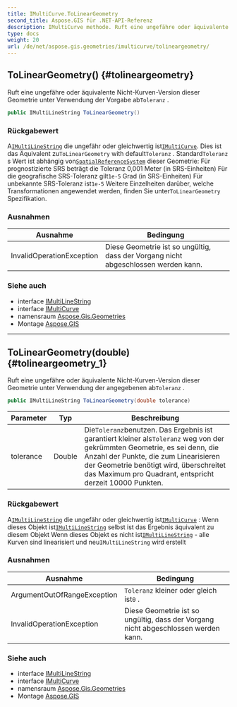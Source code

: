 ```yaml
---
title: IMultiCurve.ToLinearGeometry
second_title: Aspose.GIS für .NET-API-Referenz
description: IMultiCurve methode. Ruft eine ungefähre oder äquivalente NichtKurvenVersion dieser Geometrie unter Verwendung der Vorgabe abToleranz .
type: docs
weight: 20
url: /de/net/aspose.gis.geometries/imulticurve/tolineargeometry/
---
```

## ToLinearGeometry() {#tolineargeometry}

Ruft eine ungefähre oder äquivalente Nicht-Kurven-Version dieser Geometrie unter Verwendung der Vorgabe ab`Toleranz` .

```csharp
public IMultiLineString ToLinearGeometry()
```

### Rückgabewert

A[`IMultiLineString`](../../imultilinestring/) die ungefähr oder gleichwertig ist[`IMultiCurve`](../). Dies ist das Äquivalent zu`ToLinearGeometry` with default`Toleranz` . Standard`Toleranz` s Wert ist abhängig von[`SpatialReferenceSystem`](../../../aspose.gis.spatialreferencing/spatialreferencesystem/) dieser Geometrie:  Für prognostizierte SRS beträgt die Toleranz 0,001 Meter (in SRS-Einheiten) Für die geografische SRS-Toleranz gilt`1e-5` Grad (in SRS-Einheiten) Für unbekannte SRS-Toleranz ist`1e-5` Weitere Einzelheiten darüber, welche Transformationen angewendet werden, finden Sie unter`ToLinearGeometry` Spezifikation.

### Ausnahmen

| Ausnahme | Bedingung |
| --- | --- |
| InvalidOperationException | Diese Geometrie ist so ungültig, dass der Vorgang nicht abgeschlossen werden kann. |

### Siehe auch

* interface [IMultiLineString](../../imultilinestring/)
* interface [IMultiCurve](../)
* namensraum [Aspose.Gis.Geometries](../../imulticurve/)
* Montage [Aspose.GIS](../../../)

---

## ToLinearGeometry(double) {#tolineargeometry_1}

Ruft eine ungefähre oder äquivalente Nicht-Kurven-Version dieser Geometrie unter Verwendung der angegebenen ab`Toleranz` .

```csharp
public IMultiLineString ToLinearGeometry(double tolerance)
```

| Parameter | Typ | Beschreibung |
| --- | --- | --- |
| tolerance | Double | Die`Toleranz`benutzen. Das Ergebnis ist garantiert kleiner als`Toleranz` weg von der gekrümmten Geometrie, es sei denn, die Anzahl der Punkte, die zum Linearisieren der Geometrie benötigt wird, überschreitet das Maximum pro Quadrant, entspricht derzeit 10000 Punkten. |

### Rückgabewert

A[`IMultiLineString`](../../imultilinestring/) die ungefähr oder gleichwertig ist[`IMultiCurve`](../) :  Wenn dieses Objekt ist[`IMultiLineString`](../../imultilinestring/) selbst ist das Ergebnis äquivalent zu diesem Objekt Wenn dieses Objekt es nicht ist[`IMultiLineString`](../../imultilinestring/) - alle Kurven sind linearisiert und neu`IMultiLineString` wird erstellt

### Ausnahmen

| Ausnahme | Bedingung |
| --- | --- |
| ArgumentOutOfRangeException | `Toleranz` kleiner oder gleich ist`0` . |
| InvalidOperationException | Diese Geometrie ist so ungültig, dass der Vorgang nicht abgeschlossen werden kann. |

### Siehe auch

* interface [IMultiLineString](../../imultilinestring/)
* interface [IMultiCurve](../)
* namensraum [Aspose.Gis.Geometries](../../imulticurve/)
* Montage [Aspose.GIS](../../../)


